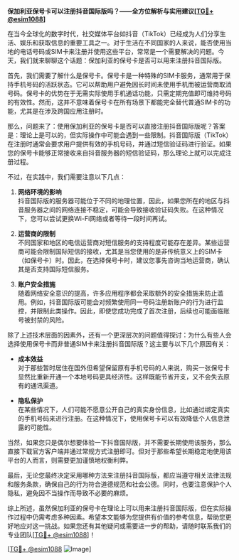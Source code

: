**保加利亚保号卡可以注册抖音国际版吗？——全方位解析与实用建议[[TG💪+ @esim1088](https://t.me/s/esim1088)]**

在当今全球化的数字时代，社交媒体平台如抖音（TikTok）已经成为人们分享生活、娱乐和获取信息的重要工具之一。对于生活在不同国家的人来说，能否使用当地的电话号码或SIM卡来注册并使用这些平台，常常是一个需要解决的问题。今天，我们就来聊聊这个话题：保加利亚的保号卡是否可以用来注册抖音国际版。

首先，我们需要了解什么是保号卡。保号卡是一种特殊的SIM卡服务，通常用于保持手机号码的活跃状态。它可以帮助用户避免因长时间未使用手机而被运营商取消号码。保号卡的优势在于无需实际使用手机通话功能，只需定期充值即可维持号码的有效性。然而，这并不意味着保号卡在所有场景下都能完全替代普通SIM卡的功能，尤其是在涉及跨国应用注册时。

那么，问题来了：使用保加利亚的保号卡是否可以直接注册抖音国际版呢？答案是：理论上是可以的，但实际操作中可能会遇到一些限制。抖音国际版（TikTok）在注册时通常会要求用户提供有效的手机号码，并通过短信验证码进行验证。如果您的保号卡能够正常接收来自抖音服务器的短信验证码，那么理论上就可以完成注册过程。

不过，在实践中，我们需要注意以下几点：

1. **网络环境的影响**  
   抖音国际版的服务器可能位于不同的地理位置，因此，如果您所在的地区与抖音服务器之间的网络连接不稳定，可能会导致接收验证码失败。在这种情况下，您可以尝试更换Wi-Fi网络或者等待一段时间再试。

2. **运营商的限制**  
   不同国家和地区的电信运营商对短信服务的支持程度可能存在差异。某些运营商可能会限制国际短信的接收，尤其是当您使用的是非传统意义上的SIM卡（如保号卡）时。因此，在选择保号卡时，建议您事先咨询当地运营商，确认其是否支持国际短信服务。

3. **账户安全措施**  
   随着网络安全意识的提高，许多应用程序都会采取额外的安全措施来防止滥用。例如，抖音国际版可能会对频繁使用同一号码注册新账户的行为进行监控，并限制此类操作。因此，即使您成功完成了首次注册，后续也可能面临账号被封禁的风险。

除了上述技术层面的因素外，还有一个更深层次的问题值得探讨：为什么有些人会选择使用保号卡而非普通SIM卡来注册抖音国际版？这主要与以下几个原因有关：

- **成本效益**  
  对于那些暂时居住在国外但希望保留原有手机号码的人来说，购买一张保号卡显然比重新开通一个本地号码更具经济性。这样既能节省开支，又不会失去原有的通讯渠道。
  
- **隐私保护**  
  在某些情况下，人们可能不愿意公开自己的真实身份信息，比如通过绑定真实的手机号码来进行注册。在这种情况下，使用保号卡可以有效降低个人信息泄露的可能性。

当然，如果您只是偶尔想要体验一下抖音国际版，并不需要长期使用该服务，那么直接下载官方客户端并通过常规方式注册即可。但对于那些希望长期稳定地使用该平台的人而言，则需要更加谨慎地权衡利弊。

最后，无论您最终决定采用哪种方法来注册抖音国际版，都应当遵守相关法律法规和服务条款，确保自己的行为符合道德规范和社会公德。同时，也要注意保护个人隐私，避免因不当操作而导致不必要的麻烦。

综上所述，虽然保加利亚的保号卡在理论上可以用来注册抖音国际版，但在实际操作过程中仍需考虑多种因素。希望本文能够为您提供有价值的参考信息，帮助您更好地应对这一挑战。如果您还有其他疑问或需要进一步的帮助，请随时联系我们的专业团队[[TG💪+ @esim1088](https://t.me/s/esim1088)]！

[[TG💪+ @esim1088](https://t.me/s/esim1088) ![Image](https://i.postimg.cc/4NQfJmqS/Snipaste-2025-05-13-00-14-12.png)]